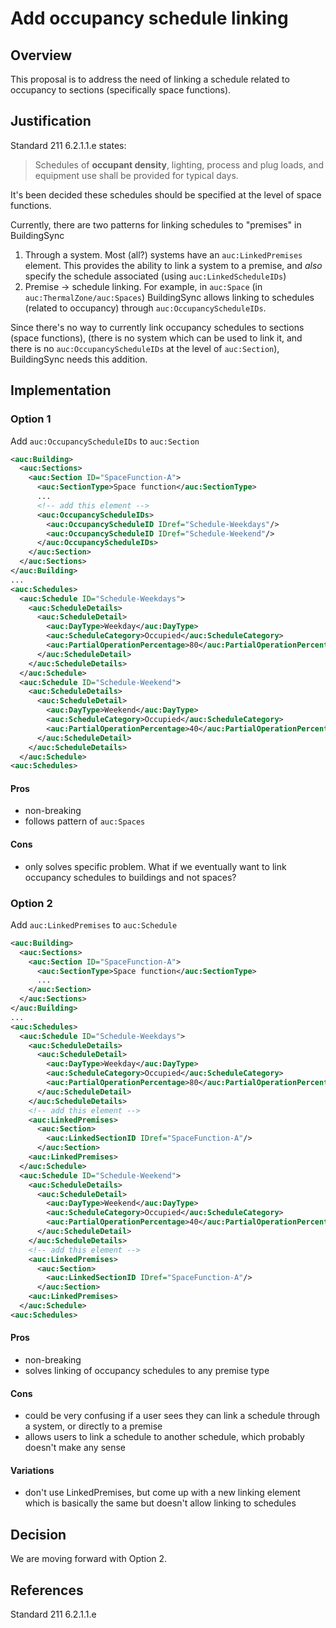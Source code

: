 # Add occupancy schedule linking

## Overview

This proposal is to address the need of linking a schedule related to occupancy to sections (specifically space functions).

## Justification

Standard 211 6.2.1.1.e states:

> Schedules of **occupant density**, lighting, process and plug loads, and equipment use shall be provided for typical days.

It's been decided these schedules should be specified at the level of space functions.

Currently, there are two patterns for linking schedules to "premises" in BuildingSync

1. Through a system. Most (all?) systems have an `auc:LinkedPremises` element. This provides the ability to link a system to a premise, and _also_ specify the schedule associated (using `auc:LinkedScheduleIDs`)
1. Premise -> schedule linking. For example, in `auc:Space` (in `auc:ThermalZone/auc:Spaces`) BuildingSync allows linking to schedules (related to occupancy) through `auc:OccupancyScheduleIDs`.

Since there's no way to currently link occupancy schedules to sections (space functions), (there is no system which can be used to link it, and there is no `auc:OccupancyScheduleIDs` at the level of `auc:Section`), BuildingSync needs this addition.

## Implementation

### Option 1

Add `auc:OccupancyScheduleIDs` to `auc:Section`

```xml
<auc:Building>
  <auc:Sections>
    <auc:Section ID="SpaceFunction-A">
      <auc:SectionType>Space function</auc:SectionType>
      ...
      <!-- add this element -->
      <auc:OccupancyScheduleIDs>
        <auc:OccupancyScheduleID IDref="Schedule-Weekdays"/>
        <auc:OccupancyScheduleID IDref="Schedule-Weekend"/>
      </auc:OccupancyScheduleIDs>
    </auc:Section>
  </auc:Sections>
</auc:Building>
...
<auc:Schedules>
  <auc:Schedule ID="Schedule-Weekdays">
    <auc:ScheduleDetails>
      <auc:ScheduleDetail>
        <auc:DayType>Weekday</auc:DayType>
        <auc:ScheduleCategory>Occupied</auc:ScheduleCategory>
        <auc:PartialOperationPercentage>80</auc:PartialOperationPercentage>
      </auc:ScheduleDetail>
    </auc:ScheduleDetails>
  </auc:Schedule>
  <auc:Schedule ID="Schedule-Weekend">
    <auc:ScheduleDetails>
      <auc:ScheduleDetail>
        <auc:DayType>Weekend</auc:DayType>
        <auc:ScheduleCategory>Occupied</auc:ScheduleCategory>
        <auc:PartialOperationPercentage>40</auc:PartialOperationPercentage>
      </auc:ScheduleDetail>
    </auc:ScheduleDetails>
  </auc:Schedule>
<auc:Schedules>
```

#### Pros

- non-breaking
- follows pattern of `auc:Spaces`

#### Cons

- only solves specific problem. What if we eventually want to link occupancy schedules to buildings and not spaces?

### Option 2

Add `auc:LinkedPremises` to `auc:Schedule`

```xml
<auc:Building>
  <auc:Sections>
    <auc:Section ID="SpaceFunction-A">
      <auc:SectionType>Space function</auc:SectionType>
      ...
    </auc:Section>
  </auc:Sections>
</auc:Building>
...
<auc:Schedules>
  <auc:Schedule ID="Schedule-Weekdays">
    <auc:ScheduleDetails>
      <auc:ScheduleDetail>
        <auc:DayType>Weekday</auc:DayType>
        <auc:ScheduleCategory>Occupied</auc:ScheduleCategory>
        <auc:PartialOperationPercentage>80</auc:PartialOperationPercentage>
      </auc:ScheduleDetail>
    </auc:ScheduleDetails>
    <!-- add this element -->
    <auc:LinkedPremises>
      <auc:Section>
        <auc:LinkedSectionID IDref="SpaceFunction-A"/>
      </auc:Section>
    <auc:LinkedPremises>
  </auc:Schedule>
  <auc:Schedule ID="Schedule-Weekend">
    <auc:ScheduleDetails>
      <auc:ScheduleDetail>
        <auc:DayType>Weekend</auc:DayType>
        <auc:ScheduleCategory>Occupied</auc:ScheduleCategory>
        <auc:PartialOperationPercentage>40</auc:PartialOperationPercentage>
      </auc:ScheduleDetail>
    </auc:ScheduleDetails>
    <!-- add this element -->
    <auc:LinkedPremises>
      <auc:Section>
        <auc:LinkedSectionID IDref="SpaceFunction-A"/>
      </auc:Section>
    <auc:LinkedPremises>
  </auc:Schedule>
<auc:Schedules>
```

#### Pros

- non-breaking
- solves linking of occupancy schedules to any premise type

#### Cons

- could be very confusing if a user sees they can link a schedule through a system, or directly to a premise
- allows users to link a schedule to another schedule, which probably doesn't make any sense

#### Variations

- don't use LinkedPremises, but come up with a new linking element which is basically the same but doesn't allow linking to schedules

## Decision

We are moving forward with Option 2.

## References

Standard 211 6.2.1.1.e
